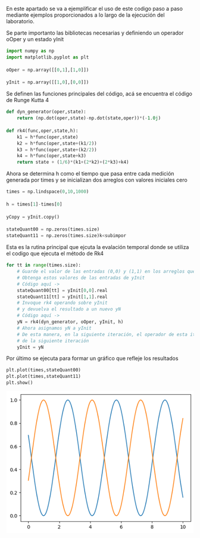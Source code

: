 En este apartado se va a ejemplificar el uso de este codigo paso a paso mediante ejemplos proporcionados a lo largo de la ejecución del laboratorio.

Se parte importanto las bibliotecas necesarias y definiendo un operador oOper y un estado yInit
```python
import numpy as np
import matplotlib.pyplot as plt

oOper = np.array([[0,1],[1,0]])

yInit = np.array([[1,0],[0,0]])
```

Se definen las funciones principales del código, acá se encuentra el código de Runge Kutta 4
```python
def dyn_generator(oper,state):
    return (np.dot(oper,state)-np.dot(state,oper))*(-1.0j)

def rk4(func,oper,state,h):
    k1 = h*func(oper,state)
    k2 = h*func(oper,state+(k1/2))
    k3 = h*func(oper,state+(k2/2))
    k4 = h*func(oper,state+k3)
    return state + (1/6)*(k1+(2*k2)+(2*k3)+k4)
```

Ahora se determina h como el tiempo que pasa entre cada medición generada por times y se inicializan dos arreglos con valores iniciales cero
```python
times = np.lindspace(0,10,1000)

h = times[1]-times[0]

yCopy = yInit.copy()

stateQuant00 = np.zeros(times.size)
stateQuant11 = np.zeros(times.size)k<subimpor
```

Esta es la rutina principal que ejcuta la evalación temporal donde se utiliza el codigo que ejecuta el método de Rk4
```python
for tt in range(times.size):
    # Guarde el valor de las entradas (0,0) y (1,1) en los arreglos que definimos
    # Obtenga estos valores de las entradas de yInit
    # Código aquí ->
    stateQuant00[tt] = yInit[0,0].real
    stateQuant11[tt] = yInit[1,1].real
    # Invoque rk4 operando sobre yInit
    # y devuelva el resultado a un nuevo yN
    # Código aquí ->
    yN = rk4(dyn_generator, oOper, yInit, h)
    # Ahora asignamos yN a yInit
    # De esta manera, en la siguiente iteración, el operador de esta iteración se convierte en el inicial
    # de la siguiente iteración
    yInit = yN
```

Por último se ejecuta para formar un gráfico que refleje los resultados
```python
plt.plot(times,stateQuant00)
plt.plot(times,stateQuant11)
plt.show()
```

![Ejemplo del gráfico ejecutado en el código](grafRK4.png)
